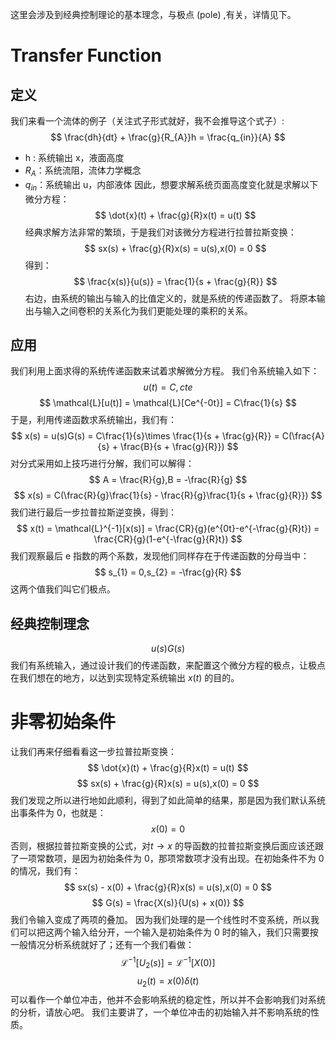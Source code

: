 这里会涉及到经典控制理论的基本理念，与极点 (pole) ,有关，详情见下。

# Transfer Function
## 定义
我们来看一个流体的例子（关注式子形式就好，我不会推导这个式子）:
$$
\frac{dh}{dt} + \frac{g}{R_{A}}h = \frac{q_{in}}{A}
$$
- h : 系统输出 x，液面高度
- $R_{A}$：系统流阻，流体力学概念
- $q_{in}$：系统输出 u，内部液体
因此，想要求解系统页面高度变化就是求解以下微分方程：
$$
\dot{x}(t) + \frac{g}{R}x(t) = u(t)
$$
经典求解方法非常的繁琐，于是我们对该微分方程进行拉普拉斯变换：
$$
sx(s) + \frac{g}{R}x(s) = u(s),x(0) = 0
$$
得到：
$$
\frac{x(s)}{u(s)} = \frac{1}{s + \frac{g}{R}}
$$
右边，由系统的输出与输入的比值定义的，就是系统的传递函数了。
	将原本输出与输入之间卷积的关系化为我们更能处理的乘积的关系。

## 应用
我们利用上面求得的系统传递函数来试着求解微分方程。
我们令系统输入如下：
$$
u(t) = C,cte
$$
$$
\mathcal{L}[u(t)] = \mathcal{L}[Ce^{-0t}] = C\frac{1}{s}
$$
于是，利用传递函数求系统输出，我们有：
$$
x(s) = u(s)G(s) = C\frac{1}{s}\times \frac{1}{s + \frac{g}{R}} = C(\frac{A}{s} + \frac{B}{s + \frac{g}{R}})
$$
对分式采用如上技巧进行分解，我们可以解得：
$$
A = \frac{R}{g},B = -\frac{R}{g}
$$
$$
x(s) = C(\frac{R}{g}\frac{1}{s} - \frac{R}{g}\frac{1}{s + \frac{g}{R}})
$$
我们进行最后一步拉普拉斯逆变换，得到：
$$
x(t) = \mathcal{L}^{-1}[x(s)] = \frac{CR}{g}(e^{0t}-e^{-\frac{g}{R}t}) = \frac{CR}{g}(1-e^{-\frac{g}{R}t}) 
$$
我们观察最后 e 指数的两个系数，发现他们同样存在于传递函数的分母当中：
$$
s_{1} = 0,s_{2} = -\frac{g}{R}
$$
这两个值我们叫它们极点。

## 经典控制理念
$$
u(s)G(s)
$$
我们有系统输入，通过设计我们的传递函数，来配置这个微分方程的极点，让极点在我们想在的地方，以达到实现特定系统输出 $x(t)$ 的目的。

# 非零初始条件
让我们再来仔细看看这一步拉普拉斯变换：
$$
\dot{x}(t) + \frac{g}{R}x(t) = u(t)
$$
$$
sx(s) + \frac{g}{R}x(s) = u(s),x(0) = 0
$$
我们发现之所以进行地如此顺利，得到了如此简单的结果，那是因为我们默认系统出事条件为 0，也就是：
$$
x(0) = 0
$$
否则，根据拉普拉斯变换的公式，对$t\longrightarrow x$ 的导函数的拉普拉斯变换后面应该还跟了一项常数项，是因为初始条件为 0，那项常数项才没有出现。在初始条件不为 0 的情况，我们有：
$$
sx(s) - x(0) + \frac{g}{R}x(s) = u(s),x(0) = 0
$$
$$
G(s) = \frac{X(s)}{U(s) + x(0)}
$$
我们令输入变成了两项的叠加。
因为我们处理的是一个线性时不变系统，所以我们可以把这两个输入给分开，一个输入是初始条件为 0 时的输入，我们只需要按一般情况分析系统就好了；还有一个我们看做：
$$
\mathcal{L}^{-1}[U_{2}(s)] = \mathcal{L}^{-1}[X(0)]
$$
$$
u_{2}(t) = x(0)\delta(t)
$$
可以看作一个单位冲击，他并不会影响系统的稳定性，所以并不会影响我们对系统的分析，请放心吧。
	我们主要讲了，一个单位冲击的初始输入并不影响系统的性质。